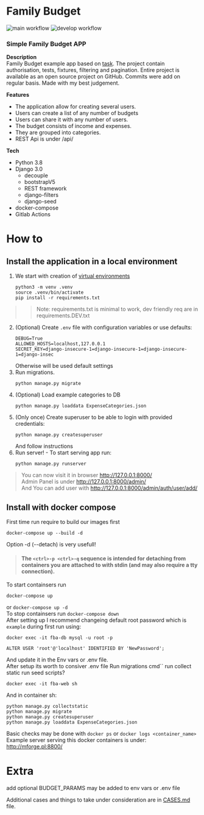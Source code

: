 # Family Budget
![main workflow](https://github.com/mswierkocki/Family-Budget/actions/workflows/main.yml/badge.svg) ![develop workflow](https://github.com/mswierkocki/Family-Budget/actions/workflows/develop.yml/badge.svg)    
### Simple Family Budget APP
**Description**  
Family Budget example app based on [task](TASKS.md).
The project contain authorisation, tests, fixtures, filtering and pagination.
Entire project is available as an open source project on GitHub.
Commits were add on regular basis. Made with my best judgement.

**Features**
- The application allow for creating several users. 
- Users can create a list of any number of budgets 
- Users can share it with any number of users.
- The budget consists of income and expenses.
- They are grouped into categories.
- REST Api is under /api/

**Tech**
- Python 3.8
- Django 3.0
    - decouple
    - bootstrapV5
    - REST framework
    - django-filters
    - django-seed
- docker-compose
- Gitlab Actions

# How to
## **Install the application in a local environment**
1. We start with creation of [virtual environments](https://docs.python.org/3/library/venv.html)
    ```
    python3 -m venv .venv
    source .venv/bin/activate
    pip install -r requirements.txt
    ```
>> Note: requirements.txt is minimal to work, dev friendly req are in requirements.DEV.txt
2. (Optional) Create `.env` file with configuration variables or use defaults:
    ```text
    DEBUG=True
    ALLOWED_HOSTS=localhost,127.0.0.1
    SECRET_KEY=django-insecure-1=django-insecure-1=django-insecure-1=django-insec
    ```
    Otherwise will be used default settings
3. Run migrations.
    ```
    python manage.py migrate
    ```
4. (Optional) Load example categories to DB
    ```
    python manage.py loaddata ExpenseCategories.json
    ```
4. (Only once) Create superuser to be able to login with provided credentials:
    ``` 
    python manage.py createsuperuser
    ```
    And follow instructions
5. Run server! - To start serving app run:
    ``` 
    python manage.py runserver
    ```
> You can now visit it in browser http://127.0.0.1:8000/  
> Admin Panel is under http://127.0.0.1:8000/admin/  
> And You can add user with http://127.0.0.1:8000/admin/auth/user/add/  
## **Install with docker compose**
First time run require to build our images first
```
docker-compose up --build -d

```
Option -d (--detach) is very usefull!  
> #### The `<ctrl>-p <ctrl>-q` sequence is intended for detaching from containers you are attached to with stdin (and may also require a tty connection).</quote>

To start containsers run 
```
docker-compose up
```  
or ```docker-compose up -d```   
To stop  containsers run ```docker-compose down```  
After setting up I recommend changeing default root password which is `example` during first run using:
```
docker exec -it fba-db mysql -u root -p

ALTER USER 'root'@'localhost' IDENTIFIED BY 'NewPassword';
```
And update it in the Env vars or .env file.  
After setup its worth to consiver .env file
Run migrations cmd``
run collect static
run seed scripts?
```
docker exec -it fba-web sh
```
And in container sh:
```
python manage.py collectstatic
python manage.py migrate
python manage.py createsuperuser
python manage.py loaddata ExpenseCategories.json
```
Basic checks may be done with `docker ps` or `docker logs <container_name>`  
Example server serving this docker containers is under: http://mforge.pl:8800/


# Extra
add optional BUDGET_PARAMS  may be added to env vars or .env file

Additional cases and things to take under consideration are in [CASES.md](CASES.md) file.
